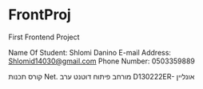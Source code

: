 # FrontProj
First Frontend Project

  Name Of Student: Shlomi Danino
  E-mail Address: Shlomid14030@gmail.com
  Phone Number: 0503359889

קורס תכנות   Net.
מורחב פיתוח דוטנט ערב D130222ER- אונליין  

